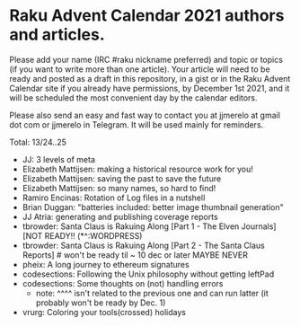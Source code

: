 # Raku Advent Calendar 2021 authors and articles.

Please add your name (IRC #raku nickname preferred) and topic or
topics (if you want to write more than one article). Your article will
need to be ready and posted as a draft in this repository, in a gist or in the Raku Advent
Calendar site if you already have permissions, by December 1st 2021,
and it will be scheduled the most convenient day by the calendar
editors.

Please also send an easy and fast way to contact you at jjmerelo at
gmail dot com or jjmerelo in Telegram. It will be used mainly for
reminders.

Total: 13/24..25

* JJ: 3 levels of meta
* Elizabeth Mattijsen: making a historical resource work for you!
* Elizabeth Mattijsen: saving the past to save the future
* Elizabeth Mattijsen: so many names, so hard to find!
* Ramiro Encinas: Rotation of Log files in a nutshell
* Brian Duggan: "batteries included: better image thumbnail generation"
* JJ Atria: generating and publishing coverage reports
* tbrowder: Santa Claus is Rakuing Along [Part 1 - The Elven Journals] [NOT READY!! (*^:WORDPRESS)
* tbrowder: Santa Claus is Rakuing Along [Part 2 - The Santa Claus Reports] # won't be ready til ~ 10 dec or later MAYBE NEVER
* pheix: A long journey to ethereum signatures
* codesections: Following the Unix philosophy without getting leftPad
* codesections: Some thoughts on (not) handling errors 
  - note: ^^^^ isn't related to the previous one and can run latter (it probably won't be ready by Dec. 1)
* vrurg: Coloring your tools(crossed) holidays
<!-- add yours -->
